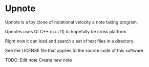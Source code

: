 Upnote
======

Upnote is a toy clone of notational velocity a note taking program.

Upnotes uses Qt C++ (c++11) to hopefully be cross platform.

Right now it can load and search a set of text files in a directory.

See the LICENSE file that applies to the source code of this software.


TODO:
Edit note
Create new note

